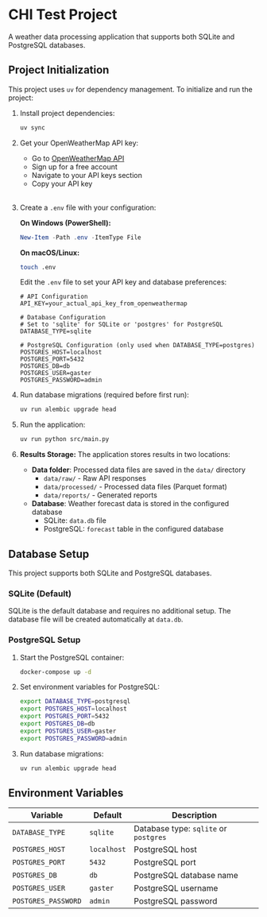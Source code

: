 # CHI Test Project

A weather data processing application that supports both SQLite and PostgreSQL databases.

## Project Initialization

This project uses `uv` for dependency management. To initialize and run the project:

1. Install project dependencies:
   ```bash
   uv sync
   ```

2. Get your OpenWeatherMap API key:
   - Go to [OpenWeatherMap API](https://openweathermap.org/api)
   - Sign up for a free account
   - Navigate to your API keys section
   - Copy your API key
<br><br>
3. Create a `.env` file with your configuration:
   
   **On Windows (PowerShell):**
   ```powershell
   New-Item -Path .env -ItemType File
   ```
   
   **On macOS/Linux:**
   ```bash
   touch .env
   ```
   
   Edit the `.env` file to set your API key and database preferences:
   ```
   # API Configuration
   API_KEY=your_actual_api_key_from_openweathermap
   
   # Database Configuration
   # Set to 'sqlite' for SQLite or 'postgres' for PostgreSQL
   DATABASE_TYPE=sqlite
   
   # PostgreSQL Configuration (only used when DATABASE_TYPE=postgres)
   POSTGRES_HOST=localhost
   POSTGRES_PORT=5432
   POSTGRES_DB=db
   POSTGRES_USER=gaster
   POSTGRES_PASSWORD=admin
   ```

4. Run database migrations (required before first run):
   ```bash
   uv run alembic upgrade head
   ```

5. Run the application:
   ```bash
   uv run python src/main.py
   ```

6. **Results Storage:**
   The application stores results in two locations:
   - **Data folder**: Processed data files are saved in the `data/` directory
     - `data/raw/` - Raw API responses
     - `data/processed/` - Processed data files (Parquet format)
     - `data/reports/` - Generated reports
   - **Database**: Weather forecast data is stored in the configured database
     - SQLite: `data.db` file
     - PostgreSQL: `forecast` table in the configured database

## Database Setup

This project supports both SQLite and PostgreSQL databases.

### SQLite (Default)

SQLite is the default database and requires no additional setup. The database file will be created automatically at `data.db`.

### PostgreSQL Setup

1. Start the PostgreSQL container:
   ```bash
   docker-compose up -d
   ```

2. Set environment variables for PostgreSQL:
   ```bash
   export DATABASE_TYPE=postgresql
   export POSTGRES_HOST=localhost
   export POSTGRES_PORT=5432
   export POSTGRES_DB=db
   export POSTGRES_USER=gaster
   export POSTGRES_PASSWORD=admin
   ```

3. Run database migrations:
   ```bash
   uv run alembic upgrade head
   ```

## Environment Variables

| Variable            | Default     | Description                             |
|---------------------|-------------|-----------------------------------------|
| `DATABASE_TYPE`     | `sqlite`    | Database type: `sqlite` or `postgres`   |
| `POSTGRES_HOST`     | `localhost` | PostgreSQL host                         |
| `POSTGRES_PORT`     | `5432`      | PostgreSQL port                         |
| `POSTGRES_DB`       | `db`        | PostgreSQL database name                |
| `POSTGRES_USER`     | `gaster`    | PostgreSQL username                     |
| `POSTGRES_PASSWORD` | `admin`     | PostgreSQL password                     |
